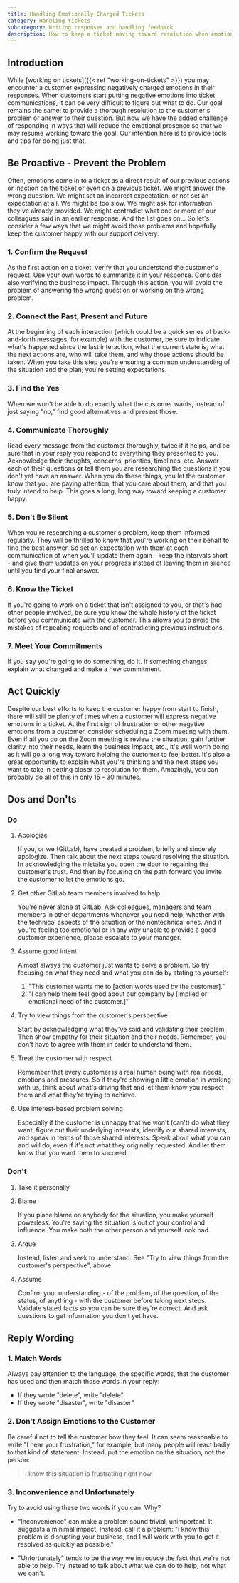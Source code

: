```yaml
---
title: Handling Emotionally-Charged Tickets
category: Handling tickets
subcategory: Writing responses and handling feedback
description: How to keep a ticket moving toward resolution when emotions are getting involved
---
```


## Introduction

While [working on tickets]({{< ref "working-on-tickets" >}}) you may encounter a
customer expressing negatively charged emotions in their responses.
When customers start putting negative emotions into ticket communications, it
can be very difficult to figure out what to do. Our goal remains the same: to
provide a thorough resolution to the customer's problem or answer to their
question. But now we have the added challenge of responding in ways that will
reduce the emotional presence so that we may resume working toward the goal.
Our intention here is to provide tools and tips for doing just that.

## Be Proactive - Prevent the Problem

Often, emotions come in to a ticket as a direct result of our previous actions
or inaction on the ticket or even on a previous ticket. We might answer the
wrong question. We might set an incorrect expectation, or not set an expectation
at all. We might be too slow. We might ask for information they've already
provided. We might contradict what one or more of our colleagues said in an
earlier response. And the list goes on... So let's consider a few ways that we
might avoid those problems and hopefully keep the customer happy with our
support delivery:

### 1. Confirm the Request

As the first action on a ticket, verify that you understand the customer's
request. Use your own words to summarize it in your response. Consider also
verifying the business impact. Through this action, you will avoid the problem
of answering the wrong question or working on the wrong problem.

### 2. Connect the Past, Present and Future

At the beginning of each interaction (which could be a quick series of back-
and-forth messages, for example) with the customer, be sure to indicate what's
happened since the last interaction, what the current state is, what the next
actions are, who will take them, and why those actions should be taken. When you
take this step you're ensuring a common understanding of the situation and the
plan; you're setting expectations.

### 3. Find the Yes

When we won't be able to do exactly what the customer wants, instead of just
saying "no," find good alternatives and present those.

### 4. Communicate Thoroughly

Read every message from the customer thoroughly, twice if it helps, and be
sure that in your reply you respond to everything they presented to you.
Acknowledge their thoughts, concerns, priorities, timelines, etc. Answer each
of their questions **or** tell them you are researching the questions if you
don't yet have an answer. When you do these things, you let the customer know
that you are paying attention, that you care about them, and that you truly
intend to help. This goes a long, long way toward keeping a customer happy.

### 5. Don't Be Silent

When you're researching a customer's problem, keep them informed regularly.
They will be thrilled to know that you're working on their behalf to find the
best answer. So set an expectation with them at each communication of when
you'll update them again - keep the intervals short - and give them updates on
your progress instead of leaving them in silence until you find your final answer.

### 6. Know the Ticket

If you're going to work on a ticket that isn't assigned to you, or that's
had other people involved, be sure you know the whole history of the ticket
before you communicate with the customer. This allows you to avoid the mistakes
of repeating requests and of contradicting previous instructions.

### 7. Meet Your Commitments

If you say you're going to do something, do it. If something changes, explain
what changed and make a new commitment.

## Act Quickly

Despite our best efforts to keep the customer happy from start to finish, there
will still be plenty of times when a customer will express negative emotions in
a ticket. At the first sign of frustration or other negative emotions from a
customer, consider scheduling a Zoom meeting with them. Even if all you do on
the Zoom meeting is review the situation, gain further clarity into their needs,
learn the business impact, etc., it's well worth doing as it will go a long way
toward helping the customer to feel better. It's also a great opportunity to
explain what you're thinking and the next steps you want to take in getting
closer to resolution for them. Amazingly, you can probably do all of this in
only 15 - 30 minutes.

## Dos and Don'ts

### Do

1. Apologize

   If you, or we (GitLab), have created a problem, briefly and sincerely
   apologize. Then talk about the next steps toward resolving the situation.
   In acknowledging the mistake you open the door to regaining the
   customer's trust. And then by focusing on the path forward you invite the
   customer to let the emotions go.

1. Get other GitLab team members involved to help

   You're never alone at GitLab. Ask colleagues, managers and team members in
   other departments whenever you need help, whether with the technical
   aspects of the situation or the nontechnical ones. And if you're feeling
   too emotional or in any way unable to provide a good customer experience,
   please escalate to your manager.

1. Assume good intent

   Almost always the customer just wants to solve a problem. So try focusing
   on what they need and what you can do by stating to yourself:

   1. "This customer wants me to [action words used by the customer]."
   1. "I can help them feel good about our company by [implied or emotional
      need of the customer.]"

1. Try to view things from the customer's perspective

   Start by acknowledging what they've said and validating their problem. Then
   show empathy for their situation and their needs. Remember, you don't have
   to agree with them in order to understand them.

1. Treat the customer with respect

   Remember that every customer is a real human being with real needs, emotions
   and pressures. So if they're showing a little emotion in working with us,
   think about what's driving that and let them know you respect them and what
   they're trying to achieve.

1. Use interest-based problem solving

   Especially if the customer is unhappy that we won't (can't) do what they
   want, figure out their underlying interests, identify our shared interests,
   and speak in terms of those shared interests. Speak about what you can and
   will do, even if it's not what they originally requested. And let them know
   that you want them to succeed.

### Don't

1. Take it personally

1. Blame

   If you place blame on anybody for the situation, you make yourself powerless.
   You're saying the situation is out of your control and influence. You make
   both the other person and yourself look bad.

1. Argue

   Instead, listen and seek to understand. See "Try to view things from the
   customer's perspective", above.

1. Assume

   Confirm your understanding - of the problem, of the question, of the status,
   of anything - with the customer before taking next steps. Validate stated
   facts so you can be sure they're correct. And ask questions to get
   information you don't yet have.

## Reply Wording

### 1. Match Words

Always pay attention to the language, the specific words, that
the customer has used and then match those words in your reply:

- If they wrote "delete", write "delete"
- If they wrote "disaster", write "disaster"

### 2. Don't Assign Emotions to the Customer

Be careful not to tell the customer how they feel. It can seem reasonable to
write "I hear your frustration," for example, but many people will react badly
to that kind of statement. Instead, put the emotion on the situation, not the
person:

> I know this situation is frustrating right now.

### 3. Inconvenience and Unfortunately

Try to avoid using these two words if you can. Why?

- "Inconvenience" can make a problem sound trivial, unimportant. It suggests a
  minimal impact. Instead, call it a problem: "I know this problem is
  disrupting your business, and I will work with you to get it resolved as
  quickly as possible."

- "Unfortunately" tends to be the way we introduce the fact that we're not able
  to help. Try instead to talk about what we can do to help, not what we can't.
